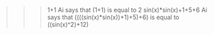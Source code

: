 >>> 1+1
Ai says that (1+1) is equal to 2
>>> sin(x)*sin(x)+1+5+6
Ai says that ((((sin(x)*sin(x))+1)+5)+6) is equal to ((sin(x)^2)+12)
>>> 
